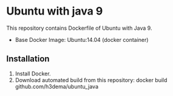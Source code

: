 # Ubuntu with java 9

This repository contains Dockerfile of Ubuntu with Java 9.


* Base Docker Image: Ubuntu:14.04 (docker container)

## Installation

1. Install Docker.
2. Download automated build from this repository: docker build github.com/h3dema/ubuntu_java

